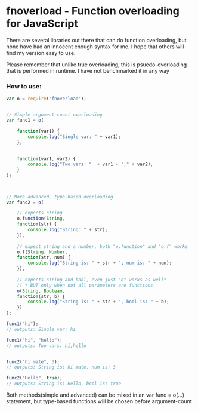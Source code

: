 # fnoverload - Function overloading for JavaScript
There are several libraries out there that can do function overloading, but none have had an innocent enough syntax for me.
I hope that others will find my version easy to use.

Please remember that unlike true overloading, this is psuedo-overloading that is performed in runtime.
I have not benchmarked it in any way

### How to use:


```javascript
var o = require('fnoverload');


// Simple argument-count overloading
var func1 = o(

	function(var1) {
		console.log("Single var: " + var1);
	},
	
	
	function(var1, var2) {
		console.log("Two vars: "  + var1 + "," + var2);
	}
);



// More advanced, type-based overloading
var func2 = o(

	// expects string
	o.function(String,
	function(str) {
		console.log("String: " + str);
	}),
	
	// expect string and a number, both "o.function" and "o.f" works
	o.f(String, Number, 
	function(str, num) {
		console.log("String is: " + str + ", num is: " + num);
	}),
	
	// expects string and bool, even just "o" works as well*
	// * BUT only when not all parameters are functions
	o(String, Boolean,
	function(str, b) {
		console.log("String is: " + str + ", bool is: " + b);
	})
);

func1("hi");
// outputs: Single var: hi

func1("hi", "hello");
// outputs: Two vars: hi,hello


func2("hi mate", 3);
// outputs: String is: hi mate, num is: 3

func2("Hello", true);
// outputs: String is: Hello, bool is: true

```

Both methods(simple and advanced) can be mixed in an var func = o(...) statement, but type-based functions will be chosen before argument-count
